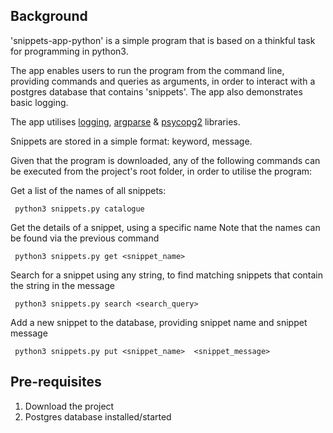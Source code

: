 ## Background

'snippets-app-python' is a simple program that is based on a thinkful task for programming in python3. 

The app enables users to run the program from the command line, providing commands and queries as arguments, in order to interact with a postgres database that contains 'snippets'. The app also demonstrates basic logging. 

The app utilises [logging](https://docs.python.org/3/library/logging.html), [argparse](https://docs.python.org/3/library/argparse.html) & [psycopg2](http://initd.org/psycopg/docs/) libraries. 

Snippets are stored in a simple format: keyword, message. 

Given that the program is downloaded, any of the following commands can be executed from the project's root folder, in order to utilise the program: 

Get a list of the names of all snippets: 

     python3 snippets.py catalogue


Get the details of a snippet, using a specific name
Note that the names can be found via the previous command

     python3 snippets.py get <snippet_name>


Search for a snippet using any string, to find matching snippets that contain the string in the message

     python3 snippets.py search <search_query>

Add a new snippet to the database, providing snippet name and snippet message

     python3 snippets.py put <snippet_name>  <snippet_message>

## Pre-requisites

1) Download the project
2) Postgres database installed/started
